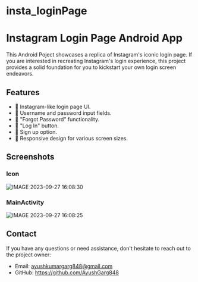 # insta_loginPage
# Instagram Login Page Android App

This Android Poject showcases a replica of Instagram's iconic login page. If you are interested in recreating Instagram's login experience, this project provides a solid foundation for you to kickstart your own login screen endeavors.

## Features

- 📱 Instagram-like login page UI.
- 🔑 Username and password input fields.
- 🤔 "Forgot Password" functionality.
- 🚀 "Log In" button.
- 📝 Sign up option.
- 📏 Responsive design for various screen sizes.

## Screenshots
### Icon
![IMAGE 2023-09-27 16:08:30](https://github.com/AyushGarg848/insta_loginPage/assets/135207129/c3cc28a9-d078-4571-91c8-94c668df7a19)
### MainActivity
![IMAGE 2023-09-27 16:08:25](https://github.com/AyushGarg848/insta_loginPage/assets/135207129/a063535c-ccbc-4ca0-9a39-ac0933d994d0)

## Contact

If you have any questions or need assistance, don't hesitate to reach out to the project owner:

- Email: ayushkumargarg848@gmail.com
- GitHub: https://github.com/AyushGarg848
